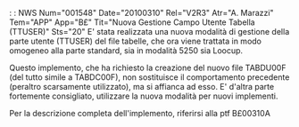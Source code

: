  :  : NWS Num="001548" Date="20100310" Rel="V2R3" Atr="A. Marazzi" Tem="APP" App="B£" Tit="Nuova Gestione Campo Utente Tabella (TTUSER)" Sts="20"
E' stata realizzata una nuova modalità di gestione della parte utente (TTUSER) del file tabelle, che ora viene trattata in modo omogeneo alla parte standard, sia in modalità 5250 sia Loocup.

Questo implemento, che ha richiesto la creazione del nuovo file TABDU00F (del tutto simile a TABDC00F), non sostituisce il comportamento precedente (peraltro scarsamente utilizzato), ma si affianca ad esso.
E' d'altra parte fortemente consigliato, utilizzare la nuova modalità per nuovi implementi.

Per la descrizione completa dell'implemento, riferirsi alla ptf B£00310A 